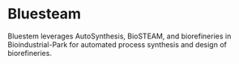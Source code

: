 # Bluesteam

Bluestem leverages AutoSynthesis, BioSTEAM, and biorefineries in Bioindustrial-Park for automated process synthesis and
design of biorefineries.
